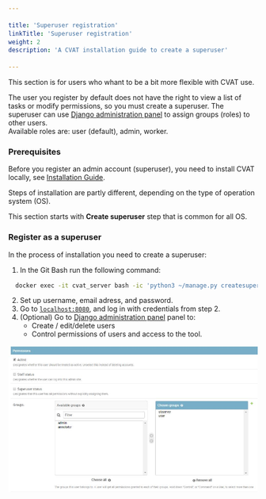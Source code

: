 ```yaml
---

title: 'Superuser registration'
linkTitle: 'Superuser registration'
weight: 2
description: 'A CVAT installation guide to create a superuser'

---
```


This section is for users who whant to be a bit more flexible with CVAT use.

The user you register by default does not have the right to view a list of
tasks or modify permissions, so you must create a superuser.
The superuser can use [Django administration panel](http://localhost:8080/admin)
to assign groups (roles) to other users.
<br>Available roles are: user (default), admin, worker.

### Prerequisites

Before you register an admin account (superuser), you need to install CVAT locally,
see [Installation Guide](/docs/administration/basics/installation/).

Steps of installation are partly different, depending on the type of operation system (OS).

This section starts with **Create superuser** step that is common for all OS.

### Register as a superuser

In the process of installation you need to create a superuser:

1. In the Git Bash run the following command:

  ```bash
    docker exec -it cvat_server bash -ic 'python3 ~/manage.py createsuperuser'
  ```
2. Set up username, email adress, and password.
3. Go to [`localhost:8080`](http://localhost:8080), and log in with credentials from step 2.
4. (Optional) Go to [Django administration panel](http://localhost:8080/admin) panel to:
   - Create / edit/delete users
   - Control permissions of users and access to the tool.

  ![Django panel](/images/image115.jpg)